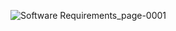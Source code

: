 ![Software Requirements_page-0001](https://github.com/user-attachments/assets/90226fa5-b1bb-433b-a767-8f44c17a24a4)

